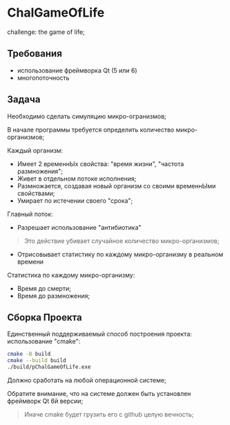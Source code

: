 # ChalGameOfLife

challenge: the game of life;

## Требования

- использование фреймворка Qt (5 или 6)
- многопоточность

## Задача

Необходимо сделать симуляцию микро-огранизмов;

В начале программы требуется определить количество микро-организмов;

Каждый организм:
- Имеет 2 временнЫх свойства: "время жизни", "частота размножения";
- Живет в отдельном потоке исполнения;
- Размножается, создавая новый организм со своими временнЫми свойствами;
- Умирает по истечении своего "срока";

Главный поток:
- Разрешает использование "антибиотика"
> Это действие убивает случайное количество микро-организмов;
- Отрисовывает статистику по каждому микро-организму в реальном времени

Статистика по каждому микро-организму:
- Время до смерти;
- Время до размножения;

## Сборка Проекта

Единственный поддерживаемый способ построения проекта: использование "cmake":
```sh
cmake -B build
cmake --build build
./build/pChalGameOfLife.exe
```
Должно сработать на любой операционной системе;

Обратите внимание, что на системе должен быть установлен фреймворк Qt 6й версии;
> Иначе cmake будет грузить его с github целую вечность;

